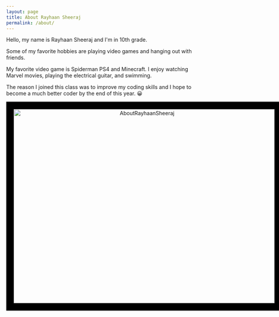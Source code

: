 ```yaml
---
layout: page
title: About Rayhaan Sheeraj
permalink: /about/
---
```


Hello, my name is Rayhaan Sheeraj and I'm in 10th grade. 

Some of my favorite hobbies are playing video games and hanging out with friends. 

My favorite video game is Spiderman PS4 and Minecraft. I enjoy watching Marvel movies, playing the electrical guitar, and swimming. 

The reason I joined this class was to improve my coding skills and I hope to become a much better coder by the end of this year. 😀

<center>
<div class="border">
    <img alt="AboutRayhaanSheeraj" src="{{site.baseurl}}/images/RayhaanHobbies.png" width="700" height="520">
</div>
</center>

<style>
    .border {
        border: 20px solid #000; 
        display: inline-block;
        box-sizing: border-box; 
    }
    .border img {
        display: block; 
    }
</style>